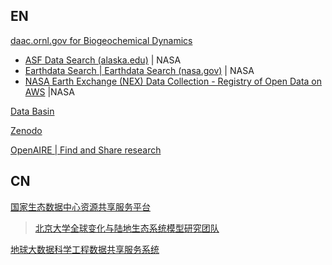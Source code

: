 
## EN

[daac.ornl.gov for Biogeochemical Dynamics](https://daac.ornl.gov/)

- [ASF Data Search (alaska.edu)](https://search.asf.alaska.edu/#/) | NASA
- [Earthdata Search | Earthdata Search (nasa.gov)](https://search.earthdata.nasa.gov/search) | NASA
- [NASA Earth Exchange (NEX) Data Collection - Registry of Open Data on AWS](https://registry.opendata.aws/nasanex/) |NASA

[Data Basin](https://databasin.org/)

[Zenodo](https://zenodo.org/)

[OpenAIRE | Find and Share research](https://explore.openaire.eu/)

## CN

[国家生态数据中心资源共享服务平台](https://www.nesdc.org.cn/)

> [北京大学全球变化与陆地生态系统模型研究团队](https://www.nesdc.org.cn/otherProject/index?menuId=team&projectId=1315)

[地球大数据科学工程数据共享服务系统](https://data.casearth.cn/)